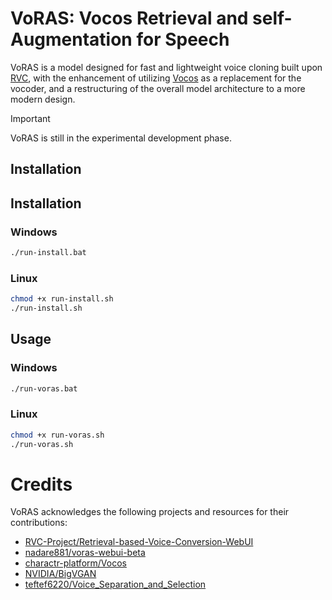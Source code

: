# VoRAS: Vocos Retrieval and self-Augmentation for Speech

VoRAS is a model designed for fast and lightweight voice cloning built upon [RVC](https://github.com/RVC-Project/Retrieval-based-Voice-Conversion-WebUI), with the enhancement of utilizing [Vocos](https://github.com/gemelo-ai/vocos) as a replacement for the vocoder, and a restructuring of the overall model architecture to a more modern design.

> [!IMPORTANT]  
> VoRAS is still in the experimental development phase.

## Installation

## Installation

### Windows

```bash
./run-install.bat
```

### Linux

```bash
chmod +x run-install.sh
./run-install.sh
```

## Usage

### Windows

```bash
./run-voras.bat
```

### Linux

```bash
chmod +x run-voras.sh
./run-voras.sh
```

# Credits

VoRAS acknowledges the following projects and resources for their contributions:

- [RVC-Project/Retrieval-based-Voice-Conversion-WebUI](https://github.com/RVC-Project/Retrieval-based-Voice-Conversion-WebUI)
- [nadare881/voras-webui-beta](https://github.com/nadare881/voras-webui-beta)
- [charactr-platform/Vocos](https://github.com/charactr-platform/vocos)
- [NVIDIA/BigVGAN](https://github.com/NVIDIA/BigVGAN)
- [teftef6220/Voice_Separation_and_Selection](https://github.com/teftef6220/Voice_Separation_and_Selection)
